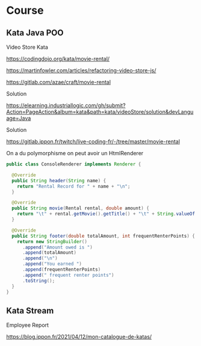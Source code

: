 # Course


## Kata Java POO

Video Store Kata

https://codingdojo.org/kata/movie-rental/

https://martinfowler.com/articles/refactoring-video-store-js/

https://gitlab.com/azae/craft/movie-rental

Solution

https://elearning.industriallogic.com/gh/submit?Action=PageAction&album=kata&path=kata/videoStore/solution&devLanguage=Java

Solution

https://gitlab.ippon.fr/twitch/live-coding-fr/-/tree/master/movie-rental

On a du polymorphisme on peut avoir un HtmlRenderer

```java
public class ConsoleRenderer implements Renderer {

  @Override
  public String header(String name) {
    return "Rental Record for " + name + "\n";
  }

  @Override
  public String movie(Rental rental, double amount) {
    return "\t" + rental.getMovie().getTitle() + "\t" + String.valueOf(amount) + "\n";
  }

  @Override
  public String footer(double totalAmount, int frequentRenterPoints) {
    return new StringBuilder()
      .append("Amount owed is ")
      .append(totalAmount)
      .append("\n")
      .append("You earned ")
      .append(frequentRenterPoints)
      .append(" frequent renter points")
      .toString();
  }
}

```


## Kata Stream

Employee Report

https://blog.ippon.fr/2021/04/12/mon-catalogue-de-katas/
